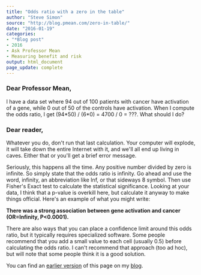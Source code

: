 ```yaml
---
title: "Odds ratio with a zero in the table"
author: "Steve Simon"
source: "http://blog.pmean.com/zero-in-table/"
date: "2016-01-19"
categories:
- "*Blog post"
- 2016
- Ask Professor Mean
- Measuring benefit and risk
output: html_document
page_update: complete
---
```


### Dear Professor Mean,

I have a data set where 94 out of 100 patients with cancer have activation of a gene, while 0 out of 50 of the controls have activation. When I compute the odds ratio, I get (94\*50) / (6\*0) = 4700 / 0 = ???. What should I do?

<!---More--->

### Dear reader,

Whatever you do, don't run that last calculation. Your computer will explode, it will take down the entire Internet with it, and we'll all end up living in caves. Either that or you'll get a brief error message.

Seriously, this happens all the time. Any positive number divided by zero is infinite. So simply state that the odds ratio is infinity. Go ahead and use the word, infinity, an abbreviation like Inf, or that sideways 8 symbol. Then use Fisher's Exact test to calculate the statistical significance. Looking at your data, I think that a p-value is overkill here, but calculate it anyway to make things official. Here's an example of what you might write:

**There was a strong association between gene activation and cancer (OR=Infinity, P\<0.0001).**

There are also ways that you can place a confidence limit around this odds ratio, but it typically requires specialized software. Some people recommend that you add a small value to each cell (usually 0.5) before calculating the odds ratio. I can't recommend that approach (too ad hoc), but will note that some people think it is a good solution.

You can find an [earlier version][sim1] of this page on my [blog][sim2].

[sim1]: http://blog.pmean.com/zero-in-table/
[sim2]: http://blog.pmean.com
